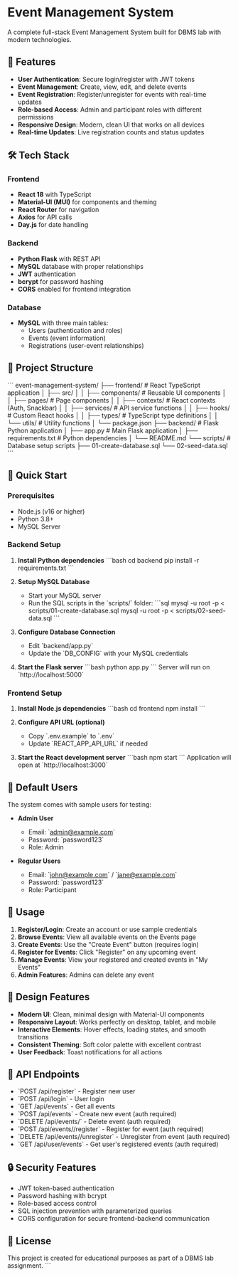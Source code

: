 # Event Management System

A complete full-stack Event Management System built for DBMS lab with modern technologies.

## 🚀 Features

- **User Authentication**: Secure login/register with JWT tokens
- **Event Management**: Create, view, edit, and delete events
- **Event Registration**: Register/unregister for events with real-time updates
- **Role-based Access**: Admin and participant roles with different permissions
- **Responsive Design**: Modern, clean UI that works on all devices
- **Real-time Updates**: Live registration counts and status updates

## 🛠️ Tech Stack

### Frontend
- **React 18** with TypeScript
- **Material-UI (MUI)** for components and theming
- **React Router** for navigation
- **Axios** for API calls
- **Day.js** for date handling

### Backend
- **Python Flask** with REST API
- **MySQL** database with proper relationships
- **JWT** authentication
- **bcrypt** for password hashing
- **CORS** enabled for frontend integration

### Database
- **MySQL** with three main tables:
  - Users (authentication and roles)
  - Events (event information)
  - Registrations (user-event relationships)

## 📁 Project Structure

\`\`\`
event-management-system/
├── frontend/                 # React TypeScript application
│   ├── src/
│   │   ├── components/      # Reusable UI components
│   │   ├── pages/          # Page components
│   │   ├── contexts/       # React contexts (Auth, Snackbar)
│   │   ├── services/       # API service functions
│   │   ├── hooks/          # Custom React hooks
│   │   ├── types/          # TypeScript type definitions
│   │   └── utils/          # Utility functions
│   └── package.json
├── backend/                 # Flask Python application
│   ├── app.py              # Main Flask application
│   ├── requirements.txt    # Python dependencies
│   └── README.md
└── scripts/                # Database setup scripts
    ├── 01-create-database.sql
    └── 02-seed-data.sql
\`\`\`

## 🚀 Quick Start

### Prerequisites
- Node.js (v16 or higher)
- Python 3.8+
- MySQL Server

### Backend Setup

1. **Install Python dependencies**
   \`\`\`bash
   cd backend
   pip install -r requirements.txt
   \`\`\`

2. **Setup MySQL Database**
   - Start your MySQL server
   - Run the SQL scripts in the \`scripts/\` folder:
     \`\`\`sql
     mysql -u root -p < scripts/01-create-database.sql
     mysql -u root -p < scripts/02-seed-data.sql
     \`\`\`

3. **Configure Database Connection**
   - Edit \`backend/app.py\`
   - Update the \`DB_CONFIG\` with your MySQL credentials

4. **Start the Flask server**
   \`\`\`bash
   python app.py
   \`\`\`
   Server will run on \`http://localhost:5000\`

### Frontend Setup

1. **Install Node.js dependencies**
   \`\`\`bash
   cd frontend
   npm install
   \`\`\`

2. **Configure API URL (optional)**
   - Copy \`.env.example\` to \`.env\`
   - Update \`REACT_APP_API_URL\` if needed

3. **Start the React development server**
   \`\`\`bash
   npm start
   \`\`\`
   Application will open at \`http://localhost:3000\`

## 🔐 Default Users

The system comes with sample users for testing:

- **Admin User**
  - Email: \`admin@example.com\`
  - Password: \`password123\`
  - Role: Admin

- **Regular Users**
  - Email: \`john@example.com\` / \`jane@example.com\`
  - Password: \`password123\`
  - Role: Participant

## 📱 Usage

1. **Register/Login**: Create an account or use sample credentials
2. **Browse Events**: View all available events on the Events page
3. **Create Events**: Use the "Create Event" button (requires login)
4. **Register for Events**: Click "Register" on any upcoming event
5. **Manage Events**: View your registered and created events in "My Events"
6. **Admin Features**: Admins can delete any event

## 🎨 Design Features

- **Modern UI**: Clean, minimal design with Material-UI components
- **Responsive Layout**: Works perfectly on desktop, tablet, and mobile
- **Interactive Elements**: Hover effects, loading states, and smooth transitions
- **Consistent Theming**: Soft color palette with excellent contrast
- **User Feedback**: Toast notifications for all actions

## 🔧 API Endpoints

- \`POST /api/register\` - Register new user
- \`POST /api/login\` - User login
- \`GET /api/events\` - Get all events
- \`POST /api/events\` - Create new event (auth required)
- \`DELETE /api/events/<id>\` - Delete event (auth required)
- \`POST /api/events/<id>/register\` - Register for event (auth required)
- \`DELETE /api/events/<id>/unregister\` - Unregister from event (auth required)
- \`GET /api/user/events\` - Get user's registered events (auth required)

## 🔒 Security Features

- JWT token-based authentication
- Password hashing with bcrypt
- Role-based access control
- SQL injection prevention with parameterized queries
- CORS configuration for secure frontend-backend communication

## 📝 License

This project is created for educational purposes as part of a DBMS lab assignment.
\`\`\`
